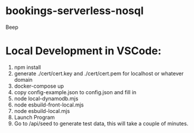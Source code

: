 # bookings-serverless-nosql

Beep

# Local Development in VSCode:

1. npm install
2. generate ./cert/cert.key and ./cert/cert.pem for localhost or whatever domain
3. docker-compose up
4. copy config-example.json to config.json and fill in
5. node local-dynamodb.mjs
6. node esbuild-front-local.mjs
7. node esbuild-local.mjs
8. Launch Program
9. Go to /api/seed to generate test data, this will take a couple of minutes.